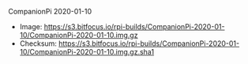 CompanionPi 2020-01-10
* Image: https://s3.bitfocus.io/rpi-builds/CompanionPi-2020-01-10/CompanionPi-2020-01-10.img.gz
* Checksum: https://s3.bitfocus.io/rpi-builds/CompanionPi-2020-01-10/CompanionPi-2020-01-10.img.gz.sha1